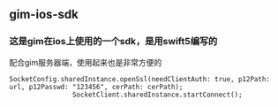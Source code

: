 ## gim-ios-sdk

### 这是gim在ios上使用的一个sdk，是用swift5编写的

配合gim服务器端，使用起来也是非常方便的


```
SocketConfig.sharedInstance.openSsl(needClientAuth: true, p12Path: url, p12Passwd: "123456", cerPath: cerPath);
                SocketClient.sharedInstance.startConnect();
```
